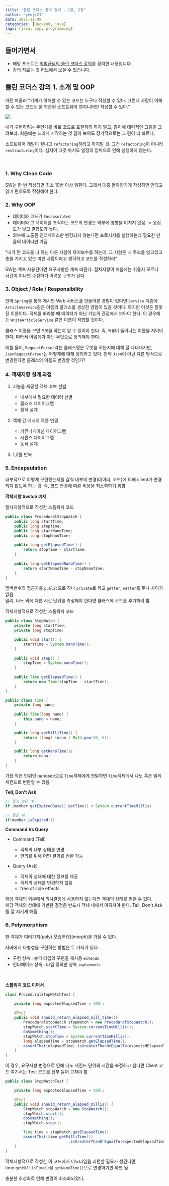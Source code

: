 ```yaml
---
title: "클린 코더스 강의 정리 - 1장, 2장"
author: "yeoji21"
date: 2021-11-09
categories: [Backend, java]
tags: [java, oop, programming]
---
```


## 들어가면서

- 해당 포스트는 [최범균님의 클린 코더스 강의](https://www.youtube.com/watch?v=60lLSe1phks)를 정리한 내용입니다. 
- 강의 자료는 [깃 허브](https://github.com/msbaek/clean-coders-2013)에서 보실 수 있습니다.

## 클린 코더스 강의 1. 소개 및 OOP

마틴 파울러 "기계가 이해할 수 있는 코드는 누구나 작성할 수 있다. 그런데 사람이 이해할 수 있는 코드는 잘 학습된 소프트웨어 엔지니어만 작성할 수 있다."

<img src="https://github.com/msbaek/clean-coders-2013/blob/master/0.TOC.png?raw=true">

내가 구현하려는 무언가를 바로 코드로 표현하려 하지 말고, 종이에 대략적인 그림을 그려보라. 처음에는 느리게 시작하는 것 같아 보여도 장기적으로는 그 편이 더 빠르다. 

소프트웨어 개발이 끝나고 `refactoring`하려고 하지말 것. 그건 `refactoring`이 아니라 `restructuring`이다. 심지어 그것 마저도 일정의 압박으로 인해 실행하지 않는다. 

<br>

### 1. Why Clean Code
SW는 한 번 작성되면 최소 10번 이상 읽힌다. 그래서 대충 돌아만가게 작성하면 안되고 읽기 편하도록 작성해야 한다. 

### 2. Why OOP
- 데이터와 코드가 `Encapsulated`
- 데이터와 그 데이터를 조작하는 코드의 변경은 외부에 영향을 미치지 않음 -> 응집도가 낮고 결합도가 높다.
- 외부에 노출된 인터페이스만 변경되지 않는다면 프로시저를 실행하는데 필요한 만큼의 데이터만 가짐

"내가 짠 코드를 나 아닌 다른 사람이 유지보수를 하는데, 그 사람은 내 주소를 알고있고 총을 가지고 있는 미친 사람이라고 생각하고 코드를 작성하라"

SW는 계속 사용된다면 요구사항은 계속 바뀐다. 절차지향이 처음에는 쉬울지 모르나 시간이 지나면 수정하기 어려운 구조가 된다. 

### 3. Object / Role / Responsibility
만약 `Spring`을 통해 게시판 Web 서비스를 만들어본 경험이 있다면 `Service` 계층에 `ArticleService`같은 이름의 클래스를 생성한 경험이 있을 것이다. 하지만 이것은 잘못된 이름이다. 객체를 바라볼 때 데이터가 아닌 기능의 관점에서 보아야 한다. 이 경우에는 `WriteArticleService` 같은 이름이 적합할 것이다.

클래스 이름을 보면 `무엇`을 하는지 알 수 있어야 한다. 즉, `역할`이 들어나는 이름을 지어야 한다. 따라서 어떻게가 아닌 무엇으로 정의해야 한다.

예를 들어, `RequestParser`라는 클래스명은 무엇을 하는지에 대해 잘 나타내지만, `JsonRequestParser`는 어떻게에 대해 정의하고 있다. 만약 `Json`이 아닌 다른 방식으로 변경된다면 클래스의 이름도 변경할 것인가?

### 4. 객체지향 설계 과정
1) 기능을 제공할 객체 후보 선별
   - 내부에서 필요한 데이터 선별
   - 클래스 다이어그램
   - 정적 설계
  
2) 객체 간 메시지 흐름 연결
   - 커뮤니케이션 다이어그램
   - 시퀀스 다이어그램
   - 동적 설계

3) 1,2를 반복

### 5. Encapsulation

내부적으로 어떻게 구현했는지를 감춰 내부의 변경(데이터, 코드)에 의해 client가 변경되지 않도록 하는 것. 즉, 코드 변경에 따른 비용을 최소화하기 위함

**객체지향 Switch 예제**

절차지향적으로 작성한 스톱워치 코드
```java
public class ProceduralStopWatch {
    public long startTime;
    public long stopTime;
    public long startNanoTime;
    public long stopNanoTime;
    
    public long getElapsedTime() {
        return stopTime - startTime;
    }
    
    public long getElapsedNanoTime() {
        return startNanoTime - stopNanoTime;
    }
}
```
멤버변수의 접근자를 `public`으로 하나 `private`로 하고 `getter`, `setter`를 두나 차이가 없음  
밀리, 나노 외에 다른 시간 단위를 측정해야 한다면 클래스에 코드를 추가해야 함

객체지향적으로 작성한 스톱워치 코드
```java
public class StopWatch {
    private long startTime;
    private long stopTime;

    public void start() {
        startTime = System.nanoTime();
    }
    
    public void stop() {
        stopTime = System.nanoTime();
    }
    
    public Time getElapsedTime() {
        return new Time(stopTime - startTime);
    }
}
```
```java
public class Time {
    private long nano;
    
    public Time(long nano) {
        this.nano = nano;
    }

    public long getMilliTime() {
        return (long) (nano / Math.pow(10, 6));
    }

    public long getNanoTime(){
        return nano;
    }
}
```

가장 작은 단위인 nanosec으로 `Time`객체에게 전달하면 `Time`객체에서 나노 혹은 밀리 세컨드로 변환할 수 있음

**Tell, Don't Ask**

```java
// 좋지 않은 예
if (member.getExpiredDate().getTime() < System.currentTimeMillis)
```
```java
// 좋은 예
if(member.isExpired())
```


**Command Vs Query**

- Command (Tell)
  - 객체의 내부 상태를 변경
  - 편의를 위해 어떤 결과를 반환 가능

- Query (Ask)
  - 객체의 상태에 대한 정보를 제공
  - 객체의 상태를 변경하지 않음
  - free of side effects

해당 객체의 외부에서 의사결정에 사용하지 않는다면 객체의 상태를 얻을 수 있다.  
해당 객체의 상태에 기반한 결정은 반드시 객체 내에서 이뤄져야 한다.
Tell, Don't Ask를 잘 지키게 해줌

### 6. Polymorphism
한 객체가 여러가지(poly) 모습/타입(morph)을 가질 수 있다.

자바에서 다형성을 구현하는 방법은 두 가지가 있다.
- 구현 상속 : 슈퍼 타입의 구현을 재사용 `extends` 
- 인터페이스 상속 : 타입 정의만 상속 `implements`

<br>

**스톱워치 코드 이어서**
```java
class ProceduralStopWatchTest {

    private long expectedElapsedTime = 100l;
    
    @Test
    public void should_return_elapsed_mill_time(){
        ProceduralStopWatch stopWatch = new ProceduralStopWatch();
        stopWatch.startTime = System.currentTimeMillis();
        doSomething();
        stopWatch.stopTime = System.currentTimeMillis();
        long elapsedTime = stopWatch.getElapsedTime();
        assertThat(elapsedTime).isGreaterThanOrEqualTo(expectedElapsedTime);
    }
}
```
이 경우, 요구사항 변경으로 인해 나노 세컨드 단위의 시간을 측정하고 싶다면 Client 코드 여기서는 Test 코드를 전부 뜯어 고쳐야 함

```java
public class StopWatchTest {

    private long expectedElapsedTime = 100l;

    @Test
    public void should_return_elapsed_millis() {
        StopWatch stopWatch = new StopWatch();
        stopWatch.start();
        doSomething();
        stopWatch.stop();

        Time time = stopWatch.getElapsedTime();
        assertThat(time.getMilliTime())
                            .isGreaterThanOrEqualTo(expectedElapsedTime);
    }
}
```
객체지향적으로 작성한 이 코드에서 나노타임을 리턴할 필요가 생긴다면, time.`getMillisTime()`을 `getNanoTime()`으로 변경하기만 하면 됨

충분한 추상화로 인해 변경이 최소화되었다. 